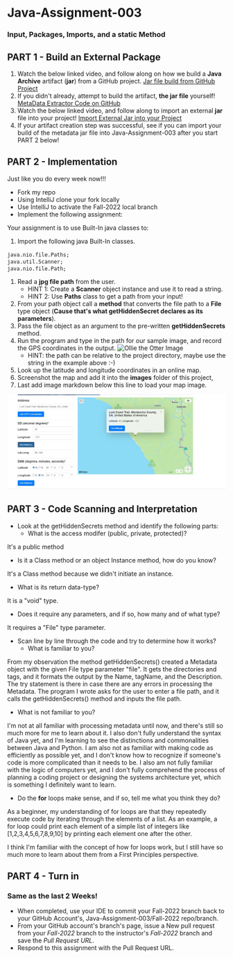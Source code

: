 # Java-Assignment-003
### Input, Packages, Imports, and a static Method
## PART 1 - Build an External Package
1. Watch the below linked video, and follow along on how we build a **Java Archive** artifact (**jar**) from a GitHub project.
[Jar file build from GitHub Project](https://pdx.nv.instructuremedia.com/fetch/QkFoYkIxc0hhUVRKb0U0RGFRUmRkUVFDYkNzSG9QNFVZdz09LS1hYTBhODRlOWU5NTdkMzljZDU4ZThiM2Y1N2RmNDZhMmI4NGUxMmM0.mp4)
1. If you didn't already, attempt to build the artifact, **the jar file** yourself!
[MetaData Extractor Code on GitHub](https://github.com/drewnoakes/metadata-extractor)
1. Watch the below linked video, and follow along to import an external **jar** file into your project!
[Import External Jar into your Project](https://pdx.nv.instructuremedia.com/fetch/QkFoYkIxc0hhUVM0b1U0RGFRVGJkUVFDYkNzSEJmOFVZdz09LS0yYWY5NmMwYzM2MDA0ZGY5YTAzNTQ0NjM0ZTNmYWI2NTk4ZGMyYjRk.mp4)
1. If your artifact creation step was successful, see if you can import your build of the metadata jar file into Java-Assignment-003 after you start PART 2 below!

## PART 2 - Implementation
Just like you do every week now!!!
* Fork my repo
* Using IntelliJ clone your fork locally
* Use IntelliJ to activate the Fall-2022 local branch
* Implement the following assignment:

Your assignment is to use Built-In java classes to:

1. Import the following java Built-In classes.
```
java.nio.file.Paths;
java.util.Scanner;
java.nio.file.Path;
```
1. Read a **jpg file path** from the user.
     * HINT 1: Create a **Scanner** object instance and use it to read a string.
     * HINT 2: Use **Paths** class to get a path from your input!
1. From your path object call a **method** that converts the file path to a **File** type object (**Cause that's what getHiddenSecret declares as its parameters**).
1. Pass the file object as an argument to the pre-written **getHiddenSecrets** method.
1. Run the program and type in the path for our sample image, and record the GPS coordinates in the output.
  ![Ollie the Otter Image](images/OllieTheOtter.jpg)
    * HINT: the path can be relative to the project directory, maybe use the string in the example above :-)
1. Look up the latitude and longitude coordinates in an online map.
1. Screenshot the map and add it into the **images** folder of this project,
1. Last add image markdown below this line to load your map image.

  ![Map Picture](images/Java_Assignment_3_MapPicture.jpg)
## PART 3 - Code Scanning and Interpretation
* Look at the getHiddenSecrets method and identify the following parts:
    * What is the access modifer (public, private, protected)?
  
It's a public method

* Is it a Class method or an object Instance method, how do you know?

It's a Class method because we didn't initiate an instance.

  * What is its return data-type?

It is a "void" type.

  * Does it require any parameters, and if so, how many and of what type?

It requires a "File" type parameter.

* Scan line by line through the code and try to determine how it works?
    * What is familiar to you?

From my observation the method getHiddenSecrets() created a Metadata object with the given File type parameter "file". 
It gets the directories and tags, and it formats the output by the Name, tagName, and the Description. 
The try statement is there in case there are any errors in processing the Metadata. 
The program I wrote asks for the user to enter a file path, and it calls the getHiddenSecrets() method and inputs the file path.

  * What is not familiar to you?

I'm not at all familiar with processing metadata until now, and there's still so much more for me to learn about it.
I also don't fully understand the syntax of Java yet, and I'm learning to see the distinctions and commonalities between Java and Python.
I am also not as familiar with making code as efficiently as possible yet, and I don't know how to recognize if someone's code is more complicated than it needs to be.
I also am not fully familiar with the logic of computers yet, and I don't fully comprehend the process of planning a coding project or designing the systems architecture yet,
which is something I definitely want to learn.

  * Do the **for** loops make sense, and if so, tell me what you think they do?

As a beginner, my understanding of for loops are that they repeatedly execute code by iterating through the elements of a list.
As an example, a for loop could print each element of a simple list of integers like [1,2,3,4,5,6,7,8,9,10] by printing each element one after the other.

I think I'm familiar with the concept of how for loops work, but I still have so much more to learn about them from a First Principles perspective.

## PART 4 - Turn in
### Same as the last 2 Weeks!
* When completed, use your IDE to commit your Fall-2022 branch back to your GitHub Account's, Java-Assignment-003/Fall-2022 repo/branch.
* From your GitHub account's branch's page, issue a New pull request from your *Fall-2022* branch to the instructor's *Fall-2022* branch and save the *Pull Request URL*.
* Respond to this assignment with the Pull Request URL.
